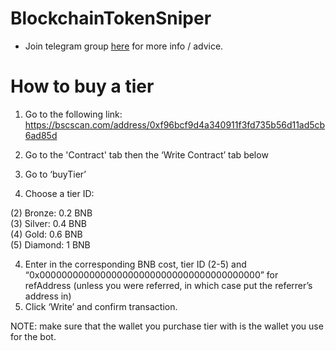 <h1>BlockchainTokenSniper</h1>


* Join telegram group <a href="https://t.me/blockchaintokensniper">here</a> for more info / advice.


# How to buy a tier

 1. Go to the following link: https://bscscan.com/address/0xf96bcf9d4a340911f3fd735b56d11ad5cb6ad85d

 2. Go to the 'Contract' tab then the ‘Write Contract’ tab below
 3. Go to ‘buyTier’
 4. Choose a tier ID:

(2) Bronze: 0.2 BNB<br>
(3) Silver: 0.4 BNB<br>
(4) Gold: 0.6 BNB<br>
(5) Diamond: 1 BNB<br>

 4. Enter in the corresponding BNB cost, tier ID (2-5) and “0x0000000000000000000000000000000000000000” for refAddress (unless you were referred, in which case put the referrer’s address in)
 5. Click ‘Write’ and confirm transaction.

NOTE: make sure that the wallet you purchase tier with is the wallet you use for the bot.



